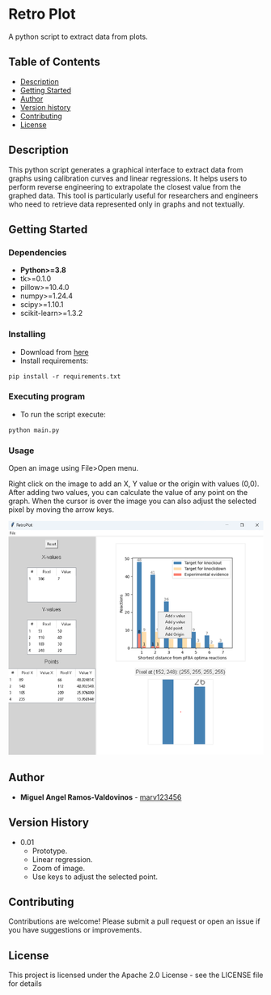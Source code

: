 # Retro Plot

A python script to extract data from plots.

## Table of Contents

- [Description](#description)
- [Getting Started](#getting-started)
- [Author](#author)
- [Version history](#version-history)
- [Contributing](#contributing)
- [License](#license)


## Description

This python script generates a graphical interface to extract data from graphs using calibration curves and linear regressions. It helps users to perform reverse engineering to extrapolate the closest value from the graphed data. This tool is particularly useful for researchers and engineers who need to retrieve data represented only in graphs and not textually.

## Getting Started

### Dependencies

- **Python>=3.8**
- tk>=0.1.0
- pillow>=10.4.0
- numpy>=1.24.4
- scipy>=1.10.1
- scikit-learn>=1.3.2

### Installing

- Download from [here](https://github.com/marv123456/RetroPlot/blob/main/main.py?raw=True)
- Install requirements:

```
pip install -r requirements.txt
```


### Executing program

* To run the script execute:

```
python main.py
```

### Usage

Open an image using File>Open menu.

Right click on the image to add an X, Y value or the origin with values ​​(0,0). After adding two values, you can calculate the value of any point on the graph. When the cursor is over the image you can also adjust the selected pixel by moving the arrow keys.

![alt text](https://github.com/marv123456/RetroPlot/blob/main/img/sample.png?raw=true)


## Author

- **Miguel Angel Ramos-Valdovinos** - [marv123456](https://github.com/marv123456)


## Version History

* 0.01
    * Prototype.
    * Linear regression.
    * Zoom of image.
    * Use keys to adjust the selected point.

## Contributing
Contributions are welcome! Please submit a pull request or open an issue if you have suggestions or improvements.

## License

This project is licensed under the Apache 2.0 License - see the LICENSE file for details
